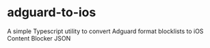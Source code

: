 # adguard-to-ios
A simple Typescript utility to convert Adguard format blocklists to iOS Content Blocker JSON

